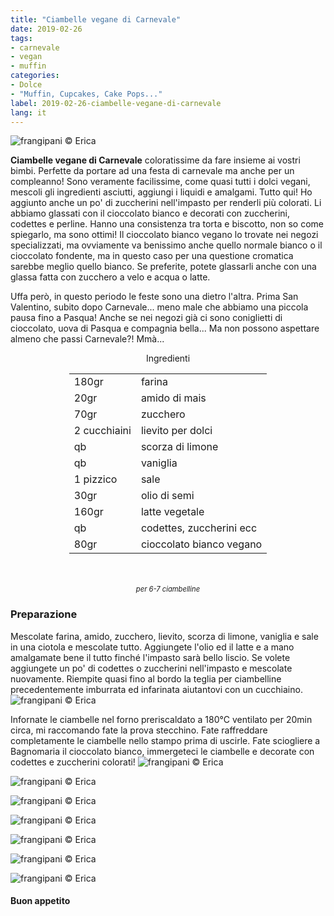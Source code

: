 ```yaml
---
title: "Ciambelle vegane di Carnevale"
date: 2019-02-26
tags:
- carnevale
- vegan
- muffin
categories:
- Dolce
- "Muffin, Cupcakes, Cake Pops..."
label: 2019-02-26-ciambelle-vegane-di-carnevale
lang: it
---
```

![](header.jpeg "frangipani © Erica")

**Ciambelle vegane di Carnevale** coloratissime da fare insieme ai vostri bimbi. Perfette da portare ad una festa di carnevale ma anche per un compleanno! Sono veramente facilissime, come quasi tutti i dolci vegani, mescoli gli ingredienti asciutti, aggiungi i liquidi e amalgami. Tutto qui! Ho aggiunto anche un po' di zuccherini nell'impasto per renderli più colorati. Li abbiamo glassati con il cioccolato bianco e decorati con zuccherini, codettes e perline. Hanno una consistenza tra torta e biscotto, non so come spiegarlo, ma sono ottimi! Il cioccolato bianco vegano lo trovate nei negozi specializzati, ma ovviamente va benissimo anche quello normale bianco o il cioccolato fondente, ma in questo caso per una questione cromatica sarebbe meglio quello bianco. Se preferite, potete glassarli anche con una glassa fatta con zucchero a velo e acqua o latte.

Uffa però, in questo periodo le feste sono una dietro l'altra. Prima San Valentino, subito dopo Carnevale... meno male che abbiamo una piccola pausa fino a Pasqua! Anche se nei negozi già ci sono coniglietti di cioccolato, uova di Pasqua e compagnia bella... Ma non possono aspettare almeno che passi Carnevale?! Mmà...


<div id="wrapper" style="text-align: center">
  <div id="yourdiv" style="display: inline-block;">
    <div class="ingredients" itemscope itemtype="http://schema.org/Recipe">
      <span itemprop="name" style="display:none;">Ciambelle vegane di Carnevale</span>
      <span itemprop="recipeCategory" style="display:none;">Dolce</span>
      <img itemprop="image" style="display:none;" class="ignore-gallery-item" src="header.jpeg"/>
      <span itemprop="author" style="display:none;">Erica Raiano</span>
      <span itemprop="description" style="display:none;">Ciambelle vegane di Carnevale coloratissime da fare insieme ai vostri bimbi. Perfette da portare ad una festa di carnevale ma anche per un compleanno!</span>
      <div class="ingredients-title">Ingredienti</div>
      <table>
        <tbody>
          <tr itemprop="recipeIngredient">
            <td>180gr</td>
            <td>farina</td>
          </tr>
          <tr itemprop="recipeIngredient">
            <td>20gr</td>
            <td>amido di mais</td>
          </tr>
          <tr itemprop="recipeIngredient">
            <td>70gr</td>
            <td>zucchero</td>
          </tr>
          <tr itemprop="recipeIngredient">
            <td>2 cucchiaini</td>
            <td>lievito per dolci</td>
          </tr>
          <tr itemprop="recipeIngredient">
            <td>qb</td>
            <td>scorza di limone</td>
          </tr>
          <tr itemprop="recipeIngredient">
            <td>qb</td>
            <td>vaniglia</td>
          </tr>
          <tr itemprop="recipeIngredient">
            <td>1 pizzico</td>
            <td>sale</td>
          </tr>
          <tr itemprop="recipeIngredient">
            <td>30gr</td>
            <td>olio di semi</td>
          </tr>
          <tr itemprop="recipeIngredient">
            <td>160gr</td>
            <td>latte vegetale</td>
          </tr>
          <tr itemprop="recipeIngredient">
            <td>qb</td>
            <td>codettes, zuccherini ecc</td>
          </tr>
          <tr itemprop="recipeIngredient">
            <td>80gr</td>
            <td>cioccolato bianco vegano</td>
          </tr>
        </tbody>
      </table>
      <br></br>
      <i class="pull-right" style="font-size: 80%;">per 6-7 ciambelline</i>
    </div>
  </div>
</div>


<h3>
  <font color="grey">
    <i class="fa-solid fa-gears"></i>
  </font> Preparazione
</h3>

Mescolate farina, amido, zucchero, lievito, scorza di limone, vaniglia e sale in una ciotola e mescolate tutto. Aggiungete l'olio ed il latte e a mano amalgamate bene il tutto finché l'impasto sarà bello liscio. Se volete aggiungete un po' di codettes o zuccherini nell'impasto e mescolate nuovamente. Riempite quasi fino al bordo la teglia per ciambelline precedentemente imburrata ed infarinata aiutantovi con un cucchiaino.
![](teglia.jpeg "frangipani © Erica")

Infornate le ciambelle nel forno preriscaldato a 180°C ventilato per 20min circa, mi raccomando fate la prova stecchino. Fate raffreddare completamente le ciambelle nello stampo prima di uscirle. Fate sciogliere a Bagnomaria il cioccolato bianco, immergeteci le ciambelle e decorate con codettes e zuccherini colorati!
![](risultato1.jpeg "frangipani © Erica")

![](risultato2.jpeg "frangipani © Erica")

![](risultato3.jpeg "frangipani © Erica")

![](risultato4.jpeg "frangipani © Erica")

![](risultato5.jpeg "frangipani © Erica")

![](risultato6.jpeg "frangipani © Erica")

![](risultato7.jpeg "frangipani © Erica")

<h4>Buon appetito
  <font color="red">
    <i class="fa-regular fa-face-smile"></i>
  </font>
</h4>
